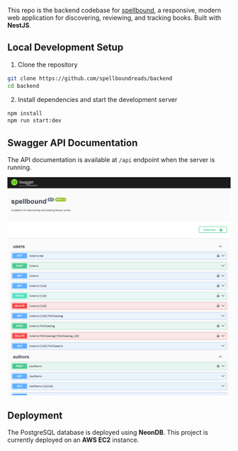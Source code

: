 This repo is the backend codebase for [spellbound](https://github.com/spellboundreads/), a responsive, modern web application for discovering, reviewing, and tracking books. Built with **NestJS**. 

## Local Development Setup
1. Clone the repository
```bash
git clone https://github.com/spellboundreads/backend
cd backend
```

2. Install dependencies and start the development server
```bash
npm install
npm run start:dev
```

## Swagger API Documentation
The API documentation is available at `/api` endpoint when the server is running. 

![alt text](./assets/swagger.png)

## Deployment
The PostgreSQL database is deployed using **NeonDB**. This project is currently deployed on an **AWS EC2** instance.
